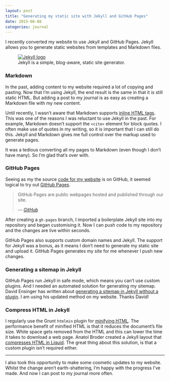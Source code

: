 ```yaml
---
layout: post
title: "Generating my static site with Jekyll and GitHub Pages"
date: 2015-06-08
categories: journal
---
```


I recently converted my website to use Jekyll and GitHub Pages. Jekyll allows you to generate static websites from templates
and Markdown files.

<figure>
    <a href="http://jekyllrb.com/">
        <img srcset="/assets/images/journal/jekyll-logo-820x418.png 820w,
                     /assets/images/journal/jekyll-logo-410x209.png 410w"
            sizes="100vw"
            src="/assets/images/journal/jekyll-logo-820x418.png"
            alt="Jekyll logo">
    </a>
    <figcaption>Jekyll is a simple, blog-aware, static site generator.</figcaption>
</figure>

### Markdown

In the past, adding content to my website required a lot of copying and pasting. Now that I’m using Jekyll, the end result
is the same in that it is still static HTML. But adding a post to my journal is as easy as creating a Markdown file with
my new content.

Until recently, I wasn’t aware that Markdown supports [inline HTML tags](http://daringfireball.net/projects/markdown/syntax#html).
This was one of the reasons I was reluctant to use Jekyll in the past. For example, Markdown doesn’t support the `<cite>`
element for block quotes. I often make use of quotes in my writing, so it is important that I can still do this. Jekyll
and Markdown gives me full control over the markup used to generate pages.

It was a tedious converting all my pages to Markdown (even though I don’t have many). So I’m glad that’s over with.

### GitHub Pages

Seeing as my the source [code for my website](https://github.com/michaelthorne/michaelthorne.github.io) is on GitHub, it
seemed logical to try out [GitHub Pages](https://pages.github.com).

<blockquote>
    <p>GitHub Pages are public webpages hosted and published through our site.</p>
    <cite>— <a href="https://help.github.com/articles/what-are-github-pages">GitHub</a></cite>
</blockquote>

After creating a `gh-pages` branch, I imported a boilerplate Jekyll site into my repository and began customising it. Now
I can push code to my repository and the changes are live within seconds.

GitHub Pages also supports custom domain names and Jekyll. The support for Jekyll was a bonus, as it means I don’t need to
generate my static site and upload it. GitHub Pages generates my site for me whenever I push new changes.

### Generating a sitemap in Jekyll

GitHub Pages run Jekyll in safe mode, which means you can’t use custom plugins. And I needed an automated solution for generating
my sitemap. David Ensinger has written about [generating a sitemap in Jekyll without a plugin](http://davidensinger.com/2013/03/generating-a-sitemap-in-jekyll-without-a-plugin).
I am using his updated method on my website. Thanks David!

### Compress HTML in Jekyll

I regularly use the Grunt `htmlmin` plugin for [minifying HTML](https://www.npmjs.com/package/grunt-contrib-htmlmin). The
performance benefit of minified HTML is that it reduces the document’s file size. White space gets removed from the HTML
and this can lower the time it takes to download a web page. Anatol Broder created a Jekyll layout that [compresses HTML
in Liquid](http://jch.penibelst.de). The great thing about this solution, is that a custom plugin isn’t required either.

---

I also took this opportunity to make some cosmetic updates to my website. Whilst the change aren’t earth-shattering, I’m
happy with the progress I’ve made. And now I can post to my journal more often.
